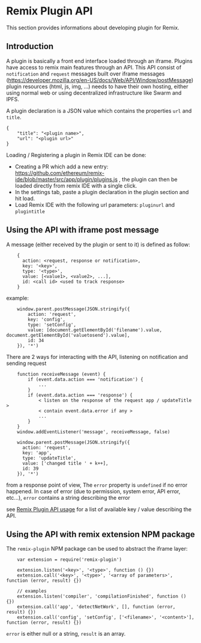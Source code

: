 Remix Plugin API
================

This section provides informations about developing plugin for Remix.

Introduction
------------

A plugin is basically a front end interface loaded through an iframe. Plugins have access to remix main features through an API.
This API consist of `notification` and `request` messages built over iframe messages (https://developer.mozilla.org/en-US/docs/Web/API/Window/postMessage)
plugin resources (html, js, img, ...) needs to have their own hosting, either using normal web or using decentralized infrastructure like Swarm and IPFS.

A plugin declaration is a JSON value which contains the properties `url` and `title`.

```
{
    "title": "<plugin name>",
    "url": "<plugin url>"
}
``` 


Loading / Registering a plugin in Remix IDE can be done:

 - Creating a PR which add a new entry: https://github.com/ethereum/remix-ide/blob/master/src/app/plugin/plugins.js , the plugin can then be loaded directly from remix IDE with a single click.
 - In the settings tab, paste a plugin declaration in the plugin section and hit load.
 - Load Remix IDE with the following url parameters: `pluginurl` and `plugintitle`

Using the API with iframe post message
--------------------------------------

A message (either received by the plugin or sent to it) is defined as follow:

```
    {
      action: <request, response or notification>,
      key: '<key>',
      type: '<type>',
      value: [<value1>, <value2>, ...],
      id: <call id> <used to track response>
    }
```

example:

```
    window.parent.postMessage(JSON.stringify({
        action: 'request',
        key: 'config',
        type: 'setConfig',
        value: [document.getElementById('filename').value, document.getElementById('valuetosend').value],
        id: 34
    }), '*')
```

There are 2 ways for interacting with the API, listening on notification and sending request

```
    function receiveMessage (event) {
        if (event.data.action === 'notification') {
            ...
        }
        if (event.data.action === 'response') {
            < listen on the response of the request app / updateTitle >
            < contain event.data.error if any >
            ...
        }
    }
    window.addEventListener('message', receiveMessage, false)
    
    window.parent.postMessage(JSON.stringify({
      action: 'request',
      key: 'app',
      type: 'updateTitle',
      value: ['changed title ' + k++],
      id: 39
    }), '*')
```

from a response point of view, The `error` property is `undefined` if no error happened. In case of error (due to permission, system error, API error, etc...), `error` contains a string describing the error

see [Remix Plugin API usage](./remix_plugin_api.html) for a list of available key / value describing the API.

Using the API with remix extension NPM package
----------------------------------------------

The `remix-plugin` NPM package can be used to abstract the iframe layer:

```
    var extension = require('remix-plugin')
    
    extension.listen('<key>', '<type>', function () {})
    extension.call('<key>', '<type>', '<array of parameters>', function (error, result) {})
    
    // examples
    extension.listen('compiler', 'compilationFinished', function () {})
    extension.call('app', 'detectNetWork', [], function (error, result) {})
    extension.call('config', 'setConfig', ['<filename>', '<content>'], function (error, result) {})
```   

`error` is either null or a string, `result` is an array.
